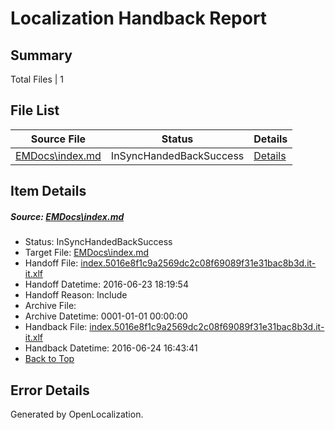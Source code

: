 # <a name='report-top'></a> Localization Handback Report

## Summary
 Total Files | 1

## File List
 Source File | Status | Details 
 ----------- | ------ | ------- 
 [EMDocs\index.md](https://github.com/Microsoft/EMDocs-pr/blob/e10a2cb8001935d27c54689230385528df9c8caf/EMDocs/index.md) | InSyncHandedBackSuccess | [Details](#2086870cbad8d5981f461793857cb62f49ce230b59)

## Item Details
##### <a name='2086870cbad8d5981f461793857cb62f49ce230b59'></a> Source: [EMDocs\index.md](https://github.com/Microsoft/EMDocs-pr/blob/e10a2cb8001935d27c54689230385528df9c8caf/EMDocs/index.md)
* Status: InSyncHandedBackSuccess
* Target File: [EMDocs\index.md](https://github.com/Microsoft/EMDocs-pr.it-it/blob/19fb5a9293061dfdff2a1fc54d7d7d82a7698bf8/EMDocs/index.md)
* Handoff File: [index.5016e8f1c9a2569dc2c08f69089f31e31bac8b3d.it-it.xlf](https://github.com/Microsoft/EM.handoff/blob/88b947cc0d3056d52b1e3d177e01cba87bc25ab5/ol-handoff/Microsoft/EMDocs-pr.it-it/master/index.5016e8f1c9a2569dc2c08f69089f31e31bac8b3d.it-it.xlf)
* Handoff Datetime: 2016-06-23 18:19:54
* Handoff Reason: Include
* Archive File: 
* Archive Datetime: 0001-01-01 00:00:00
* Handback File: [index.5016e8f1c9a2569dc2c08f69089f31e31bac8b3d.it-it.xlf](https://github.com/Microsoft/EM.handback/blob/795fb3fb6298d5b0eda23f0a2281fc9468de517c/ol-handback/Microsoft/EMDocs-pr.it-it/master/index.5016e8f1c9a2569dc2c08f69089f31e31bac8b3d.it-it.xlf)
* Handback Datetime: 2016-06-24 16:43:41
* [Back to Top](#report-top)


## Error Details

Generated by OpenLocalization.
